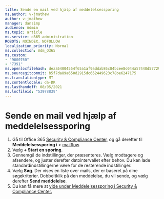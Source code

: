 ```yaml
---
title: Sende en mail ved hjælp af meddelelsessporing
ms.author: v-jmathew
author: v-jmathew
manager: dansimp
audience: Admin
ms.topic: article
ms.service: o365-administration
ROBOTS: NOINDEX, NOFOLLOW
localization_priority: Normal
ms.collection: Adm_O365
ms.custom:
- "9000760"
- "7391"
ms.openlocfilehash: deaa54004554f65a1af9addab86c84bcee8c044a57448d577299c452ce5cf1a1
ms.sourcegitcommit: b5f7da89a650d2915dc652449623c78be6247175
ms.translationtype: MT
ms.contentlocale: da-DK
ms.lasthandoff: 08/05/2021
ms.locfileid: "53978839"
---
```

# <a name="submit-an-email-message-using-message-trace"></a>Sende en mail ved hjælp af meddelelsessporing

1. Gå til Office 365 [Security & Compliance Center](https://go.microsoft.com/fwlink/p/?linkid=2077143), og gå derefter til **Meddelelsessporing i**  >  [mailflow](https://go.microsoft.com/fwlink/?linkid=2101048).
2. Vælg **+ Start en sporing**.
3. Gennemgå de indstillinger, der præsenteres. Vælg modtagere og afsendere, og juster derefter datointervallet efter behov. Du kan lade standardindstillingerne være for de resterende indstillinger.
4. Vælg **Søg**. Der vises en liste over mails, der er baseret på dine søgekriterier. Dobbeltklik på den meddelelse, du vil sende, og vælg derefter **Send meddelelse**.
5. Du kan få mere at [vide under Meddelelsessporing i Security & Compliance Center.](https://go.microsoft.com/fwlink/?linkid=2101557)
